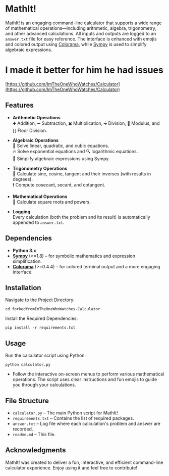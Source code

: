 # MathIt!

MathIt! is an engaging command-line calculator that supports a wide range of mathematical operations—including arithmetic, algebra, trigonometry, and other advanced calculations. All inputs and outputs are logged to an `answer.txt` file for easy reference. The interface is enhanced with emojis and colored output using [Colorama](https://pypi.org/project/colorama/), while [Sympy](https://www.sympy.org/) is used to simplify algebraic expressions.

# I made it better for him he had issues
[https://github.com/ImTheOneWhoWatches/Calculator](https://github.com/ImTheOneWhoWatches/Calculator)

## Features

- **Arithmetic Operations**  
  ➕ Addition, ➖ Subtraction, ✖️ Multiplication, ➗ Division, 🔢 Modulus, and ⌊⌋ Floor Division.

- **Algebraic Operations**  
  📐 Solve linear, quadratic, and cubic equations.  
  🔥 Solve exponential equations and 🔍 logarithmic equations.  
  🧩 Simplify algebraic expressions using Sympy.

- **Trigonometry Operations**  
  🌟 Calculate sine, cosine, tangent and their inverses (with results in degrees).  
  ❗ Compute cosecant, secant, and cotangent.

- **Mathematical Operations**  
  🧮 Calculate square roots and powers.

- **Logging**  
  Every calculation (both the problem and its result) is automatically appended to `answer.txt`.

## Dependencies

- **Python 3.x**
- [**Sympy**](https://www.sympy.org/) (>=1.8) – for symbolic mathematics and expression simplification.
- [**Colorama**](https://pypi.org/project/colorama/) (>=0.4.4) – for colored terminal output and a more engaging interface.

## Installation

Navigate to the Project Directory:

```
cd forkedfromImTheOneWhoWatches-Calculator
```

Install the Required Dependencies:
```
pip install -r requirements.txt
```

## Usage
Run the calculator script using Python:
```
python calculator.py
```
- Follow the interactive on-screen menus to perform various mathematical operations. The script uses clear instructions and fun emojis to guide you through your calculations.

## File Structure
- `calculator.py` – The main Python script for MathIt!
- `requirements.txt` – Contains the list of required packages.
- `answer.txt` – Log file where each calculation's problem and answer are recorded.
- `readme.md` – This file.

## Acknowledgments
MathIt! was created to deliver a fun, interactive, and efficient command-line calculator experience. Enjoy using it and feel free to contribute!
